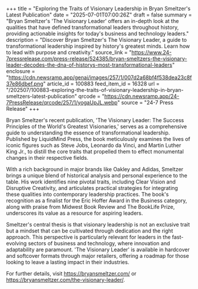 +++
title = "Exploring the Traits of Visionary Leadership in Bryan Smeltzer's Latest Publication"
date = "2025-07-01T07:00:26Z"
draft = false
summary = "Bryan Smeltzer's 'The Visionary Leader' offers an in-depth look at the qualities that have defined transformational leaders throughout history, providing actionable insights for today's business and technology leaders."
description = "Discover Bryan Smeltzer's The Visionary Leader, a guide to transformational leadership inspired by history's greatest minds. Learn how to lead with purpose and creativity."
source_link = "https://www.24-7pressrelease.com/press-release/524385/bryan-smeltzers-the-visionary-leader-decodes-the-dna-of-historys-most-transformational-leaders"
enclosure = "https://cdn.newsramp.app/genai/images/257/1/007d2a68bf4f538dea23c8f37e86dbef.png"
article_id = 100883
feed_item_id = 16328
url = "/202507/100883-exploring-the-traits-of-visionary-leadership-in-bryan-smeltzers-latest-publication"
qrcode = "https://cdn.newsramp.app/24-7PressRelease/qrcode/257/1/yogaUpJL.webp"
source = "24-7 Press Release"
+++

<p>Bryan Smeltzer's recent publication, 'The Visionary Leader: The Success Principles of the World's Greatest Visionaries,' serves as a comprehensive guide to understanding the essence of transformational leadership. Published by LiquidMind Press, the book meticulously examines the lives of iconic figures such as Steve Jobs, Leonardo da Vinci, and Martin Luther King Jr., to distill the core traits that propelled them to effect monumental changes in their respective fields.</p><p>With a rich background in major brands like Oakley and Adidas, Smeltzer brings a unique blend of historical analysis and personal experience to the table. His work identifies nine pivotal traits, including Clear Vision and Disruptive Creativity, and articulates practical strategies for integrating these qualities into contemporary leadership practices. The book's recognition as a finalist for the Eric Hoffer Award in the Business category, along with praise from Midwest Book Review and The BookLife Prize, underscores its value as a resource for aspiring leaders.</p><p>Smeltzer's central thesis is that visionary leadership is not an exclusive trait but a mindset that can be cultivated through dedication and the right approach. This perspective is particularly relevant for leaders in the fast-evolving sectors of business and technology, where innovation and adaptability are paramount. 'The Visionary Leader' is available in hardcover and softcover formats through major retailers, offering a roadmap for those looking to leave a lasting impact in their industries.</p><p>For further details, visit <a href='https://bryansmeltzer.com/' rel='nofollow' target='_blank'>https://bryansmeltzer.com/</a> or <a href='https://bryansmeltzer.com/the-visionary-leader/' rel='nofollow' target='_blank'>https://bryansmeltzer.com/the-visionary-leader/</a>.</p>